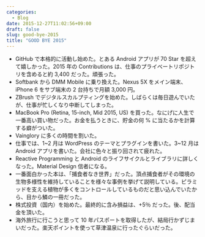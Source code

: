 ```yaml
---
categories:
  - Blog
date: 2015-12-27T11:02:56+09:00
draft: false
slug: good-bye-2015
title: "GOOD BYE 2015"
---
```


- GitHub で本格的に活動し始めた。とある Android アプリが 70 Star を超えて嬉しかった。2015 年の Contributions は、仕事のプライベートリポジトリを含めると約 3,400 だった。頑張った。
- Softbank から DMM Mobile に乗り換えた。Nexus 5X をメイン端末、iPhone 6 をサブ端末の 2 台持ちで月額 3,000 円。
- ZBrush でデジタルスカルプティングを始めた。しばらくは毎日遊んでいたが、仕事が忙しくなり中断してしまった。
- MacBook Pro (Retina, 15-inch, Mid 2015, US) を買った。なにげに人生で一番高い買い物だった。お金を払うときに、貯金の何 % に当たるかを計算する癖がついた。
- Vainglory に多くの時間を割いた。
- 仕事では、1~2 月は WordPress のテーマとプラグインを書いた。3~12 月は Android アプリを書いた。会社に色々と振り回されて疲れた。
- Reactive Programming と Android のライフサイクルとライブラリに詳しくなった。Material Design 信者になる。
- 一番面白かった本は、「捕食者なき世界」だった。頂点捕食者がその環境の生物多様性を維持していることを様々な事例を挙げて説明している。ピラミッドを支える植物が多くをコントロールしているものだと思い込んでいたから、目から鱗の一冊だった。
- 株式投資（国内）を始めた。最終的に含み損益は、+5％ だった。後、配当金を頂いた。
- 海外旅行に行こうと思って 10 年パスポートを取得したが、結局行かずじまいだった。楽天ポイントを使って草津温泉に行ったぐらいだった。
